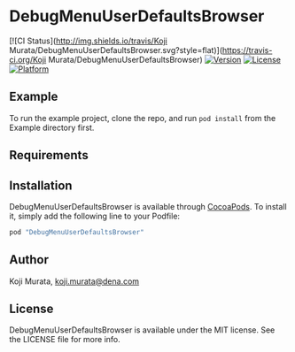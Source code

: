# DebugMenuUserDefaultsBrowser

[![CI Status](http://img.shields.io/travis/Koji Murata/DebugMenuUserDefaultsBrowser.svg?style=flat)](https://travis-ci.org/Koji Murata/DebugMenuUserDefaultsBrowser)
[![Version](https://img.shields.io/cocoapods/v/DebugMenuUserDefaultsBrowser.svg?style=flat)](http://cocoapods.org/pods/DebugMenuUserDefaultsBrowser)
[![License](https://img.shields.io/cocoapods/l/DebugMenuUserDefaultsBrowser.svg?style=flat)](http://cocoapods.org/pods/DebugMenuUserDefaultsBrowser)
[![Platform](https://img.shields.io/cocoapods/p/DebugMenuUserDefaultsBrowser.svg?style=flat)](http://cocoapods.org/pods/DebugMenuUserDefaultsBrowser)

## Example

To run the example project, clone the repo, and run `pod install` from the Example directory first.

## Requirements

## Installation

DebugMenuUserDefaultsBrowser is available through [CocoaPods](http://cocoapods.org). To install
it, simply add the following line to your Podfile:

```ruby
pod "DebugMenuUserDefaultsBrowser"
```

## Author

Koji Murata, koji.murata@dena.com

## License

DebugMenuUserDefaultsBrowser is available under the MIT license. See the LICENSE file for more info.
